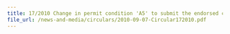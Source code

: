 ```yaml
---
title: 17/2010 Change in permit condition 'A5' to submit the endorsed copy of permit upon request by Singapore Customs
file_url: /news-and-media/circulars/2010-09-07-Circular172010.pdf
---
```

